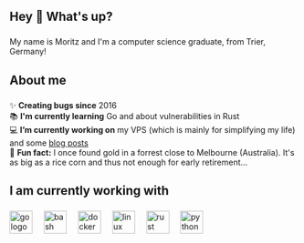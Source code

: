 ## Hey 👋 What's up?

###

My name is Moritz and I'm a computer science graduate, from Trier, Germany!

###

## About me

###

✨ **Creating bugs since** 2016<br>
📚 **I'm currently learning** Go and about vulnerabilities in Rust<br>
💻 **I’m currently working on** my VPS (which is mainly for simplifying my life) and some [blog posts](https://moritz-mander.de/)<br>
🎲 **Fun fact:** I once found gold in a forrest close to Melbourne (Australia). It's as big as a rice corn and thus not enough for early retirement...

###

## I am currently working with

###

<div align="left">
  <img src="https://skillicons.dev/icons?i=go" height="40" alt="go logo"  />
  <img width="12" />
  <img src="https://skillicons.dev/icons?i=bash" height="40" alt="bash logo"  />
  <img width="12" />
  <img src="https://skillicons.dev/icons?i=docker" height="40" alt="docker logo"  />
  <img width="12" />
  <img src="https://skillicons.dev/icons?i=linux" height="40" alt="linux logo"  />
  <img width="12" />
  <img src="https://skillicons.dev/icons?i=rust" height="40" alt="rust logo"  />
  <img width="12" />
  <img src="https://skillicons.dev/icons?i=py" height="40" alt="python logo"  />
</div>

###


<!--
## Hi there 👋
- 💻 I’m currently working on my VPS with different services (which mainly simplify my life) and some [blog posts](https://moritz-mander.de/)
- 🌱 I’m currently learning Go and about vulnerabilties in Rust
- ⚡ Fun fact: I once found gold in a forrest close to Melbourne (Australia). It's as big as a rice corn and thus not enough for early retirement.


**mitgitumgekippt/mitgitumgekippt** is a ✨ _special_ ✨ repository because its `README.md` (this file) appears on your GitHub profile.

Here are some ideas to get you started:

- 🔭 I’m currently working on ...
- 🌱 I’m currently learning ...
- 👯 I’m looking to collaborate on ...
- 🤔 I’m looking for help with ...
- 💬 Ask me about ...
- 📫 How to reach me: ...
- 😄 Pronouns: ...
- ⚡ Fun fact: ...
-->
